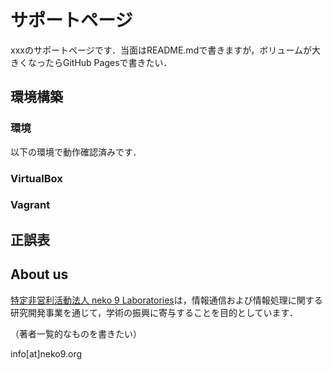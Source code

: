 # サポートページ

xxxのサポートページです．当面はREADME.mdで書きますが，ボリュームが大きくなったらGitHub Pagesで書きたい．

## 環境構築

### 環境

以下の環境で動作確認済みです．

### VirtualBox

### Vagrant

## 正誤表

## About us

[特定非営利活動法人 neko 9 Laboratories](https://www.neko9.org/)は，情報通信および情報処理に関する研究開発事業を通じて，学術の振興に寄与することを目的としています．

（著者一覧的なものを書きたい）

info[at]neko9.org
